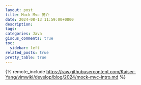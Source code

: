 ```yaml
---
layout: post
title: Mock Mvc 简介
date: 2024-08-13 11:59:00+0800
description:
tags:
categories: Java
giscus_comments: true
toc:
  sidebar: left
related_posts: true
pretty_table: true
---
```


{% remote_include https://raw.githubusercontent.com/Kaiser-Yang/vimwiki/develop/blog/2024/mock-mvc-intro.md %}
